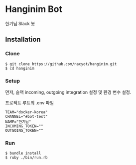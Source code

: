 # Hanginim Bot

한기님 Slack 봇

## Installation

### Clone

```
$ git clone https://github.com/nacyot/hanginim.git
$ cd hanginim
```

### Setup

먼저, 슬랙 incoming, outgoing integration 설정 및 환경 변수 설정.

프로젝트 루트의 .env 파일

```
TEAM="docker-korea"
CHANNEL="#bot-test"
NAME="한기님"
INCOMING_TOKEN=""
OUTGOING_TOKEN=""
```

### Run

```
$ bundle install
$ ruby ./bin/run.rb
```

